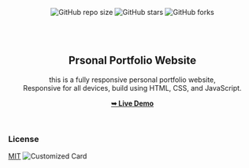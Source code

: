 <div align="center">
  
  ![GitHub repo size](https://img.shields.io/github/repo-size/U7P4L-IN/Parsonal-Portfolio)
  ![GitHub stars](https://img.shields.io/github/stars/U7P4L-IN/Parsonal-Portfolio?style=social)
  ![GitHub forks](https://img.shields.io/github/forks/U7P4L-IN/Parsonal-Portfolio?style=social)
 
  <br />
  <br />

  <h2 align="center">Prsonal Portfolio Website</h2>

  this is a fully responsive personal portfolio website, <br />Responsive for all devices, build using HTML, CSS, and JavaScript.

  <a href="https://u7p4l-in.github.io/Parsonal-Portfolio/"><strong>➥ Live Demo</strong></a>

</div>

<br />

### License

[MIT](https://choosealicense.com/licenses/mit/)
![Customized Card](https://github-readme-stats.vercel.app/api/pin?username=U7P4L-IN&repo=Parsonal-Portfolio&title_color=fff&icon_color=f9f9f9&text_color=9f9f9f&bg_color=151515)
